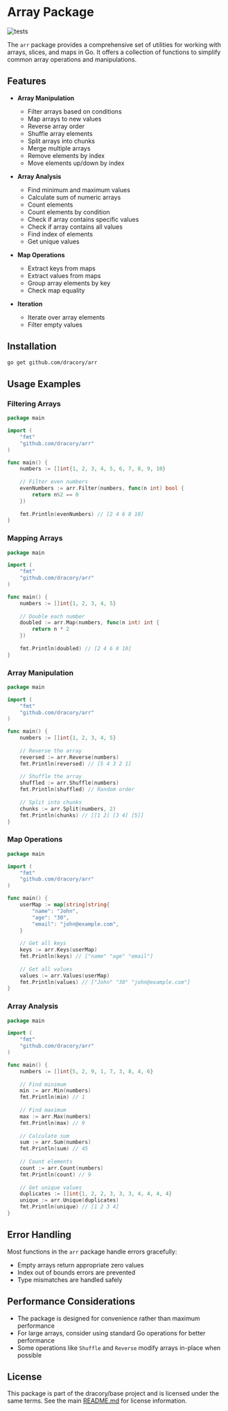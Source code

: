 # Array Package

![tests](https://github.com/dracory/arr/workflows/tests/badge.svg)

The `arr` package provides a comprehensive set of utilities for working with arrays, slices, and maps in Go. It offers a collection of functions to simplify common array operations and manipulations.

## Features

- **Array Manipulation**
  - Filter arrays based on conditions
  - Map arrays to new values
  - Reverse array order
  - Shuffle array elements
  - Split arrays into chunks
  - Merge multiple arrays
  - Remove elements by index
  - Move elements up/down by index

- **Array Analysis**
  - Find minimum and maximum values
  - Calculate sum of numeric arrays
  - Count elements
  - Count elements by condition
  - Check if array contains specific values
  - Check if array contains all values
  - Find index of elements
  - Get unique values

- **Map Operations**
  - Extract keys from maps
  - Extract values from maps
  - Group array elements by key
  - Check map equality

- **Iteration**
  - Iterate over array elements
  - Filter empty values

## Installation

```bash
go get github.com/dracory/arr
```

## Usage Examples

### Filtering Arrays

```go
package main

import (
    "fmt"
    "github.com/dracory/arr"
)

func main() {
    numbers := []int{1, 2, 3, 4, 5, 6, 7, 8, 9, 10}
    
    // Filter even numbers
    evenNumbers := arr.Filter(numbers, func(n int) bool {
        return n%2 == 0
    })
    
    fmt.Println(evenNumbers) // [2 4 6 8 10]
}
```

### Mapping Arrays

```go
package main

import (
    "fmt"
    "github.com/dracory/arr"
)

func main() {
    numbers := []int{1, 2, 3, 4, 5}
    
    // Double each number
    doubled := arr.Map(numbers, func(n int) int {
        return n * 2
    })
    
    fmt.Println(doubled) // [2 4 6 8 10]
}
```

### Array Manipulation

```go
package main

import (
    "fmt"
    "github.com/dracory/arr"
)

func main() {
    numbers := []int{1, 2, 3, 4, 5}
    
    // Reverse the array
    reversed := arr.Reverse(numbers)
    fmt.Println(reversed) // [5 4 3 2 1]
    
    // Shuffle the array
    shuffled := arr.Shuffle(numbers)
    fmt.Println(shuffled) // Random order
    
    // Split into chunks
    chunks := arr.Split(numbers, 2)
    fmt.Println(chunks) // [[1 2] [3 4] [5]]
}
```

### Map Operations

```go
package main

import (
    "fmt"
    "github.com/dracory/arr"
)

func main() {
    userMap := map[string]string{
        "name": "John",
        "age": "30",
        "email": "john@example.com",
    }
    
    // Get all keys
    keys := arr.Keys(userMap)
    fmt.Println(keys) // ["name" "age" "email"]
    
    // Get all values
    values := arr.Values(userMap)
    fmt.Println(values) // ["John" "30" "john@example.com"]
}
```

### Array Analysis

```go
package main

import (
    "fmt"
    "github.com/dracory/arr"
)

func main() {
    numbers := []int{5, 2, 9, 1, 7, 3, 8, 4, 6}
    
    // Find minimum
    min := arr.Min(numbers)
    fmt.Println(min) // 1
    
    // Find maximum
    max := arr.Max(numbers)
    fmt.Println(max) // 9
    
    // Calculate sum
    sum := arr.Sum(numbers)
    fmt.Println(sum) // 45
    
    // Count elements
    count := arr.Count(numbers)
    fmt.Println(count) // 9
    
    // Get unique values
    duplicates := []int{1, 2, 2, 3, 3, 3, 4, 4, 4, 4}
    unique := arr.Unique(duplicates)
    fmt.Println(unique) // [1 2 3 4]
}
```

## Error Handling

Most functions in the `arr` package handle errors gracefully:

- Empty arrays return appropriate zero values
- Index out of bounds errors are prevented
- Type mismatches are handled safely

## Performance Considerations

- The package is designed for convenience rather than maximum performance
- For large arrays, consider using standard Go operations for better performance
- Some operations like `Shuffle` and `Reverse` modify arrays in-place when possible

## License

This package is part of the dracory/base project and is licensed under the same terms. See the main [README.md](../README.md) for license information. 
